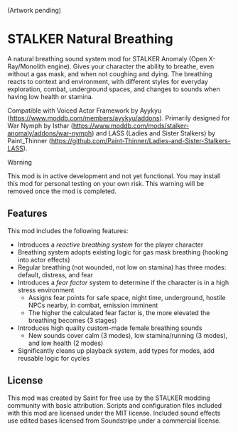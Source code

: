 (Artwork pending)

# STALKER Natural Breathing

A natural breathing sound system mod for STALKER Anomaly (Open X-Ray/Monolith engine). Gives your character the ability to breathe, even without a gas mask, and when not coughing and dying. The breathing reacts to context and environment, with different styles for everyday exploration, combat, underground spaces, and changes to sounds when having low health or stamina.

Compatible with Voiced Actor Framework by Ayykyu (https://www.moddb.com/members/ayykyu/addons). Primarily designed for War Nymph by Isthar (https://www.moddb.com/mods/stalker-anomaly/addons/war-nymph) and LASS (Ladies and Sister Stalkers) by Paint_Thinner (https://github.com/Paint-Thinner/Ladies-and-Sister-Stalkers-LASS).

> [!WARNING]
> This mod is in active development and not yet functional.
> You may install this mod for personal testing on your own risk.
> This warning will be removed once the mod is completed.

## Features

This mod includes the following features:

- Introduces a *reactive breathing system* for the player character
- Breathing system adopts existing logic for gas mask breathing (hooking into actor effects)
- Regular breathing (not wounded, not low on stamina) has three modes: default, distress, and fear
- Introduces a *fear factor* system to determine if the character is in a high stress environment
  - Assigns fear points for safe space, night time, underground, hostile NPCs nearby, in combat, emission imminent
  - The higher the calculated fear factor is, the more elevated the breathing becomes (3 stages)
- Introduces high quality custom-made female breathing sounds
  - New sounds cover calm (3 modes), low stamina/running (3 modes), and low health (2 modes)
- Significantly cleans up playback system, add types for modes, add reusable logic for cycles

## License

This mod was created by Saint for free use by the STALKER modding community with basic attribution. Scripts and configuration files included with this mod are licensed under the MIT license. Included sound effects use edited bases licensed from Soundstripe under a commercial license.
